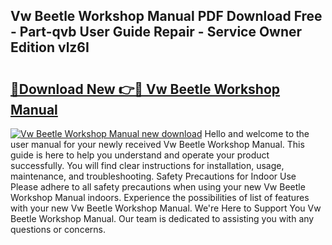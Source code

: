 ## Vw Beetle Workshop Manual PDF Download Free - Part-qvb User Guide Repair - Service Owner Edition vlz6I

# <h2><a href="http://cf22379.oget.top/?id=Vw+Beetle+Workshop+Manual">🔗Download New 👉🔴 Vw Beetle Workshop Manual</a></h2>

[![Vw Beetle Workshop Manual new download](https://i.imgur.com/5g1atiW.png)](http://cf22379.oget.top/?id=Vw+Beetle+Workshop+Manual)
Hello and welcome to the user manual for your newly received Vw Beetle Workshop Manual. This guide is here to help you understand and operate your product successfully. You will find clear instructions for installation, usage, maintenance, and troubleshooting. Safety Precautions for Indoor Use Please adhere to all safety precautions when using your new Vw Beetle Workshop Manual indoors. Experience the possibilities of list of features with your new Vw Beetle Workshop Manual. We're Here to Support You Vw Beetle Workshop Manual. Our team is dedicated to assisting you with any questions or concerns.
